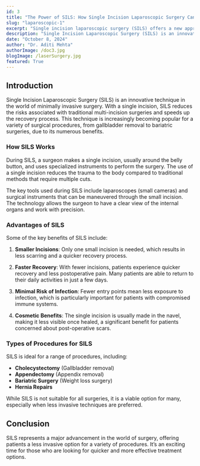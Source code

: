 ```yaml
---
id: 3
title: "The Power of SILS: How Single Incision Laparoscopic Surgery Can Change Lives"
slug: "laparoscopic-1"
excerpt: "Single incision laparoscopic surgery (SILS) offers a new approach to minimally invasive surgery."
description: "Single Incision Laparoscopic Surgery (SILS) is an innovative technique in the world of minimally invasive surgery. This article explains how SILS is revolutionizing surgical procedures with its numerous benefits."
date: "October 8, 2024"
author: "Dr. Aditi Mehta"
authorImage: /doc3.jpg
blogImage: /laserSurgery.jpg
featured: True
---
```


## Introduction

Single Incision Laparoscopic Surgery (SILS) is an innovative technique in the world of minimally invasive surgery. With a single incision, SILS reduces the risks associated with traditional multi-incision surgeries and speeds up the recovery process. This technique is increasingly becoming popular for a variety of surgical procedures, from gallbladder removal to bariatric surgeries, due to its numerous benefits.

### How SILS Works

During SILS, a surgeon makes a single incision, usually around the belly button, and uses specialized instruments to perform the surgery. The use of a single incision reduces the trauma to the body compared to traditional methods that require multiple cuts.

The key tools used during SILS include laparoscopes (small cameras) and surgical instruments that can be maneuvered through the small incision. The technology allows the surgeon to have a clear view of the internal organs and work with precision.

### Advantages of SILS

Some of the key benefits of SILS include:

1. **Smaller Incisions**: Only one small incision is needed, which results in less scarring and a quicker recovery process.
   
2. **Faster Recovery**: With fewer incisions, patients experience quicker recovery and less postoperative pain. Many patients are able to return to their daily activities in just a few days.

3. **Minimal Risk of Infection**: Fewer entry points mean less exposure to infection, which is particularly important for patients with compromised immune systems.

4. **Cosmetic Benefits**: The single incision is usually made in the navel, making it less visible once healed, a significant benefit for patients concerned about post-operative scars.

### Types of Procedures for SILS

SILS is ideal for a range of procedures, including:

- **Cholecystectomy** (Gallbladder removal)
- **Appendectomy** (Appendix removal)
- **Bariatric Surgery** (Weight loss surgery)
- **Hernia Repairs**

While SILS is not suitable for all surgeries, it is a viable option for many, especially when less invasive techniques are preferred.

## Conclusion

SILS represents a major advancement in the world of surgery, offering patients a less invasive option for a variety of procedures. It’s an exciting time for those who are looking for quicker and more effective treatment options.
